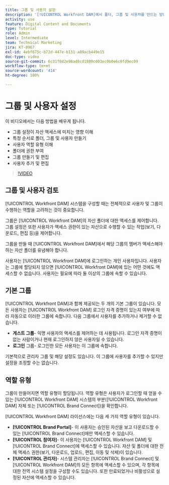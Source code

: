 ```yaml
---
title: 그룹 및 사용자 설정
description: '[!UICONTROL Workfront DAM]에서 폴더, 그룹 및 사용자를 만드는 방법을 알아봅니다. 사용자 역할 유형을 이해하고 폴더에 권한을 부여합니다.'
activity: use
feature: Digital Content and Documents
type: Tutorial
role: Admin
level: Intermediate
team: Technical Marketing
jira: KT-8967
exl-id: 4ebf675c-b72d-447e-b131-a89acb449e15
doc-type: video
source-git-commit: 6c31f8d2e98ad8cd1880cd03ec0b0e6c0fd9ec09
workflow-type: tm+mt
source-wordcount: '414'
ht-degree: 100%

---
```


# 그룹 및 사용자 설정

이 비디오에서는 다음 방법을 배우게 됩니다.

* 그룹 설정이 자산 액세스에 미치는 영향 이해
* 특정 순서로 폴더, 그룹 및 사용자 만들기
* 사용자 역할 유형 이해
* 폴더에 권한 부여
* 그룹 만들기 및 편집
* 사용자 추가 및 편집

>[!VIDEO](https://video.tv.adobe.com/v/335230/?quality=12&learn=on)

## 그룹 및 사용자 검토

[!UICONTROL Workfront DAM] 시스템을 구성할 때는 전체적으로 사용자 및 그룹이 수행하는 역할을 고려하는 것이 중요합니다.

그룹은 [!UICONTROL Workfront DAM]의 자산 폴더에 대한 액세스를 제어합니다. 그룹 설정은 또한 사용자가 액세스 권한이 있는 자산으로 수행할 수 있는 작업(보기, 다운로드, 편집 등)을 제어합니다.

그룹을 만들 때 [!UICONTROL Workfront DAM]에서 해당 그룹의 멤버가 액세스해야 하는 자산 폴더를 유념해야 합니다.

사용자는 [!UICONTROL Workfront DAM]에 로그인하는 개인 사용자입니다. 사용자는 그룹에 할당되지 않으면 [!UICONTROL Workfront DAM]에 있는 어떤 것에도 액세스할 수 없습니다. 사용자는 필요에 따라 둘 이상의 그룹에 속할 수 있습니다.

## 기본 그룹

[!UICONTROL Workfront DAM]과 함께 제공되는 두 개의 기본 그룹이 있습니다. 모든 사용자는 [!UICONTROL Workfront DAM] 로그인 자격 증명이 있는지 여부에 따라 자동으로 이러한 그룹에 속합니다. 다음 그룹에서 사용자를 추가하거나 제거할 수 없습니다.

* **게스트 그룹**- 익명 사용자의 액세스를 제어하는 데 사용됩니다. 로그인 자격 증명이 없는 사람이거나 현재 로그인하지 않은 사용자일 수 있습니다.
* **로그인** 그룹- 로그인한 모든 사용자는 이 그룹에 속합니다.

기본적으로 관리자 그룹 및 해당 설정도 있습니다. 이 그룹에 사용자를 추가할 수 있지만 설정을 조정할 수는 없습니다.

## 역할 유형

그룹이 만들어지면 역할 유형이 할당됩니다. 역할 유형은 사용자가 로그인할 때 얻을 수 있는 [!UICONTROL Workfront DAM] 시스템의 부분([!UICONTROL Workfront DAM] 자체 또는 [!UICONTROL Brand Connect])을 확인합니다.

[!UICONTROL Workfront DAM] 라이선스에는 다음 세 가지 역할 유형이 있습니다.

* **[!UICONTROL Brand Portal]**- 이 사용자는 승인된 자산을 보고 다운로드할 수 있는 [!UICONTROL Brand Connect]에만 액세스할 수 있습니다.
* **[!UICONTROL 참여자]**- 이 사용자는 [!UICONTROL Workfront DAM] 및 [!UICONTROL Brand Connect]에 액세스할 수 있습니다. 자산 및 폴더에 대한 전체 액세스 권한(보기, 다운로드, 업로드, 편집, 이동 및 삭제)이 있습니다.
* **[!UICONTROL 관리자]**- 시스템 관리자는 [!UICONTROL Brand Connect] 및 [!UICONTROL Workfront DAM]의 모든 항목에 액세스할 수 있으며, 각 항목에 대한 전역 시스템 설정을 구성할 수도 있습니다. 또한 만료되었거나 비활성으로 설정된 자산에 액세스할 수 있습니다.

<!-- 
Learn more graphic & documentation article link, below
* Understanding the difference between Workfront licenses and Workfront DAM role types
* -->

